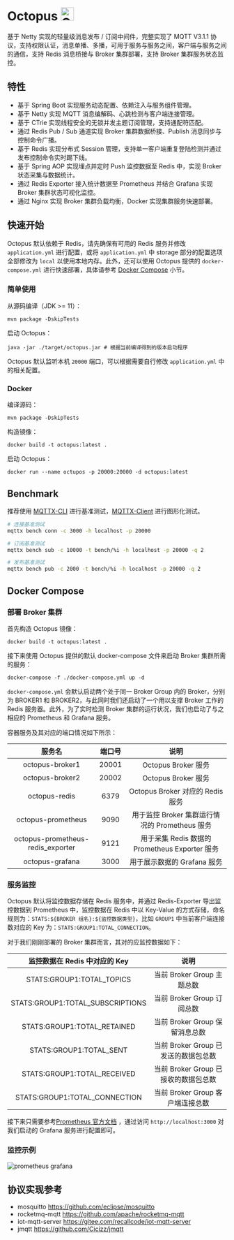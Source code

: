 # Octopus <img src="https://raw.githubusercontent.com/Tarikul-Islam-Anik/Animated-Fluent-Emojis/master/Emojis/Animals/Octopus.png" alt="Octopus" width="30" height="30"/>

基于 Netty 实现的轻量级消息发布 / 订阅中间件，完整实现了 MQTT V3.1.1 协议，支持权限认证，消息单播、多播，可用于服务与服务之间，客户端与服务之间的通信，支持
Redis 消息桥接与 Broker 集群部署，支持 Broker 集群服务状态监控。

## 特性

- 基于 Spring Boot 实现服务动态配置、依赖注入与服务组件管理。
- 基于 Netty 实现 MQTT 消息编解码、心跳检测与客户端连接管理。
- 基于 CTrie 实现线程安全的无锁并发主题订阅管理，支持通配符匹配。
- 通过 Redis Pub / Sub 通道实现 Broker 集群数据桥接、Publish 消息同步与控制命令广播。
- 基于 Redis 实现分布式 Session 管理，支持单一客户端重复登陆检测并通过发布控制命令实时踢下线。
- 基于 Spring AOP 实现埋点并定时 Push 监控数据至 Redis 中，实现 Broker 状态采集与数据统计。
- 通过 Redis Exporter 接入统计数据至 Prometheus 并结合 Grafana 实现 Broker 集群状态可视化监控。
- 通过 Nginx 实现 Broker 集群负载均衡，Docker 实现集群服务快速部署。

## 快速开始

Octopus 默认依赖于 Redis，请先确保有可用的 Redis 服务并修改 `application.yml` 进行配置，或将 `application.yml` 中 storage 部分的配置选项全部修改为 `local` 以使用本地内存。此外，还可以使用 Octopus 提供的 `docker-compose.yml` 进行快速部署，具体请参考 [Docker Compose](#Docker-Compose) 小节。

### 简单使用

从源码编译（JDK >= 11）：

```shell
mvn package -DskipTests
```

启动 Octopus：

```shell
java -jar ./target/octopus.jar # 根据当前编译得到的版本启动程序
```

Octopus 默认监听本机 `20000` 端口，可以根据需要自行修改 `application.yml` 中的相关配置。

### Docker

编译源码：

```shell
mvn package -DskipTests
```

构造镜像：

```shell
docker build -t octopus:latest .
```

启动 Octopus：

```shell
docker run --name octupos -p 20000:20000 -d octopus:latest
```

## Benchmark

推荐使用 [MQTTX-CLI](https://mqttx.app/cli) 进行基准测试，[MQTTX-Client](https://mqttx.app/) 进行图形化测试。

```bash
# 连接基准测试
mqttx bench conn -c 3000 -h localhost -p 20000

# 订阅基准测试
mqttx bench sub -c 10000 -t bench/%i -h localhost -p 20000 -q 2

# 发布基准测试
mqttx bench pub -c 2000 -t bench/%i -h localhost -p 20000 -q 2
```

## Docker Compose

### 部署 Broker 集群

首先构造 Octopus 镜像：

```shell
docker build -t octopus:latest .
```

接下来使用 Octopus 提供的默认 docker-compose 文件来启动 Broker 集群所需的服务：

```shell
docker-compose -f ./docker-compose.yml up -d
```

`docker-compose.yml` 会默认启动两个处于同一 Broker Group 内的 Broker，分别为 BROKER1 和 BROKER2，与此同时我们还启动了一个用以支撑
Broker 工作的 Redis 服务器。此外，为了实时检测 Broker 集群的运行状况，我们也启动了与之相应的 Prometheus 和 Grafana 服务。

容器服务及其对应的端口情况如下所示：

|                服务名                |  端口号  |                  说明                   |
|:---------------------------------:|:-----:|:-------------------------------------:|
|          octopus-broker1          | 20001 |           Octopus Broker 服务           |
|          octopus-broker2          | 20002 |           Octopus Broker 服务           |
|           octopus-redis           | 6379  |      Octopus Broker 对应的 Redis 服务      |
|        octopus-prometheus         | 9090  |   用于监控 Broker 集群运行情况的 Prometheus 服务   |
| octopus-prometheus-redis_exporter | 9121  | 用于采集 Redis 数据的 Prometheus Exporter 服务 |
|          octopus-grafana          | 3000  |          用于展示数据的 Grafana 服务           |

### 服务监控

Octopus 默认将监控数据存储在 Redis 服务中，并通过 Redis-Exporter 导出监控数据到 Prometheus 中，监控数据在 Redis 中以
Key-Value 的方式存储，命名规则为：`STATS:${BROKER 组名}:${监控数据类型}`，比如 `GROUP1` 中当前客户端连接数对应的 Key
为：`STATS:GROUP1:TOTAL_CONNECTION`。

对于我们刚刚部署的 Broker 集群而言，其对的应监控数据如下：

|       监控数据在 Redis 中对应的 Key       |            说明             |
|:--------------------------------:|:-------------------------:|
|    STATS:GROUP1:TOTAL_TOPICS     |   当前 Broker Group 主题总数    |
| STATS:GROUP1:TOTAL_SUBSCRIPTIONS |   当前 Broker Group 订阅总数    |
|   STATS:GROUP1:TOTAL_RETAINED    |  当前 Broker Group 保留消息总数   |
|     STATS:GROUP1:TOTAL_SENT      | 当前 Broker Group 已发送的数据包总数 |
|   STATS:GROUP1:TOTAL_RECEIVED    | 当前 Broker Group 已接收的数据包总数 |
|  STATS:GROUP1:TOTAL_CONNECTION   |  当前 Broker Group 客户端连接总数  |

接下来只需要参考[Prometheus 官方文档](https://prometheus.io/docs/visualization/grafana/)
，通过访问 `http://localhost:3000` 对我们启动的 Grafana 服务进行配置即可。

### 监控示例

![prometheus grafana](https://user-images.githubusercontent.com/42486690/227205714-9218fd04-0998-4626-a499-735b4438ea75.png)

## 协议实现参考

- mosquitto https://github.com/eclipse/mosquitto
- rocketmq-mqtt https://github.com/apache/rocketmq-mqtt
- iot-mqtt-server https://gitee.com/recallcode/iot-mqtt-server
- jmqtt https://github.com/Cicizz/jmqtt
